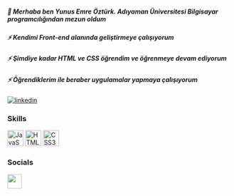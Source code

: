 

<!--
**Voldemort-07/Voldemort-07** is a ✨ _special_ ✨ repository because its `README.md` (this file) appears on your GitHub profile.

Here are some ideas to get you started:

- 🔭 I’m currently working on ...
- 🌱 I’m currently learning ...
- 👯 I’m looking to collaborate on ...
- 🤔 I’m looking for help with ...
- 💬 Ask me about ...
- 📫 How to reach me: ...
- 😄 Pronouns: ...
- ⚡ Fun fact: ...
-->

##### 💬 Merhaba ben Yunus Emre Öztürk. Adıyaman Üniversitesi Bilgisayar programcılığından mezun oldum  
##### ⚡ Kendimi Front-end alanında geliştirmeye çalışıyorum
##### ⚡ Şimdiye kadar HTML ve CSS öğrendim ve öğrenmeye devam ediyorum
##### ⚡ Öğrendiklerim ile beraber uygulamalar yapmaya çalışıyorum

[![linkedin](https://img.shields.io/badge/Linkedin-000000?style=for-the-badge&logo=Linkedin&logoColor=white)](https://www.linkedin.com/in/yunus-emre-%C3%B6zt%C3%BCrk-83a794250/)


### Skills

<p align="left">
<a href="https://developer.mozilla.org/en-US/docs/Web/JavaScript" target="_blank" rel="noreferrer"><img src="https://raw.githubusercontent.com/danielcranney/readme-generator/main/public/icons/skills/javascript-colored.svg" width="36" height="36" alt="JavaScript" /></a>
<a href="https://developer.mozilla.org/en-US/docs/Glossary/HTML5" target="_blank" rel="noreferrer"><img src="https://raw.githubusercontent.com/danielcranney/readme-generator/main/public/icons/skills/html5-colored.svg" width="36" height="36" alt="HTML5" /></a>
<a href="https://www.w3.org/TR/CSS/#css" target="_blank" rel="noreferrer"><img src="https://raw.githubusercontent.com/danielcranney/readme-generator/main/public/icons/skills/css3-colored.svg" width="36" height="36" alt="CSS3" /></a>
</p>

### Socials

<p align="left"> <a href="https://www.github.com/Voldemort-07" target="_blank" rel="noreferrer"><img src="https://raw.githubusercontent.com/danielcranney/readme-generator/main/public/icons/socials/github.svg" width="32" height="32" /></a></p>



